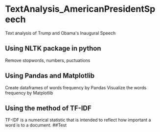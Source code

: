 # TextAnalysis_AmericanPresidentSpeech
Text analysis of Trump and Obama's Inaugural Speech
## Using NLTK package in python
Remove stopwords, numbers, puctuations
## Using Pandas and Matplotlib
Create dataframes of words frequency by Pandas
Visualize the words frequency by Matplotlib
## Using the method of TF-IDF
TF-IDF is a numerical statistic that is intended to reflect how important a word is to a document.
##Test
